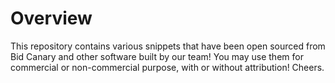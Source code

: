 # Overview

This repository contains various snippets that have been open sourced from Bid Canary and other software built by our team! You may use them for commercial or non-commercial purpose, with or without attribution! Cheers.
